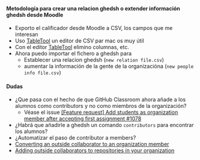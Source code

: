 #### Metodología para crear una relacion ghedsh o extender información ghedsh desde Moodle

* Exporto el calificador desde Moodle a CSV, los campos que me interesan
* Uso [TableTool](https://github.com/jakob/TableTool) un editor de CSV par mac os muy útil
* Con el editor [TableTool](https://github.com/jakob/TableTool) elimino columnas, etc.
* Ahora puedo importar el fichero a ghedsh para 
  - Establecer una relacion ghedsh (`new relation file.csv`)
  - aumentar la información de la gente de la organizacióna (`new people info file.csv`)

#### Dudas

* ¿Que pasa con el hecho de que GitHub Classroom ahora añade a los alumnos como contributors y no como miembros de la organización? 
  - Véase el issue [[Feature request] Add students as organization member after accepting first assignment #1078](https://github.com/education/classroom/issues/1078)
* ¿Habrá que añadirle a ghedsh un comando `contributors` para encontrar los alumnos?
* ¿Automatizar el paso de contributor a members?
* [Converting an outside collaborator to an organization member](https://help.github.com/articles/converting-an-outside-collaborator-to-an-organization-member/)
* [Adding outside collaborators to repositories in your organization](https://help.github.com/articles/adding-outside-collaborators-to-repositories-in-your-organization/)
